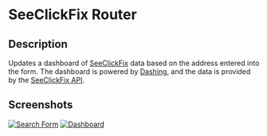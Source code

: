 # SeeClickFix Router

## Description

Updates a dashboard of [SeeClickFix](http://seeclickfix.com) data based on the address entered into the form. The dashboard is powered by [Dashing](http://shopify.github.io/dashing/), and the data is provided by the [SeeClickFix API](http://dev.seeclickfix.com/v2/).

## Screenshots

[![Search Form](http://seeclickfix-router.herokuapp.com/assets/search.png)](http://seeclickfix-router.herokuapp.com)
[![Dashboard](http://seeclickfix-router.herokuapp.com/assets/dashboard.png)](http://seeclickfix-router.herokuapp.com)